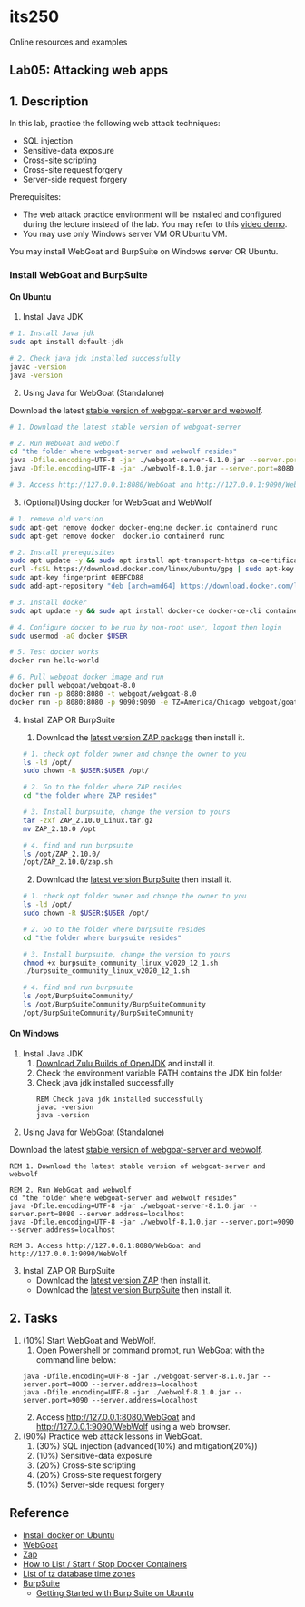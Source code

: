 # its250
Online resources and examples

## Lab05: Attacking web apps

## 1. Description
In this lab, practice the following web attack techniques:

* SQL injection
* Sensitive-data exposure
* Cross-site scripting
* Cross-site request forgery
* Server-side request forgery

Prerequisites: 

* The web attack practice environment will be installed and configured during the lecture instead of the lab. You may refer to this [video demo]().
* You may use only Windows server VM OR Ubuntu VM.

You may install WebGoat and BurpSuite on Windows server OR Ubuntu.

### Install WebGoat and BurpSuite
#### On Ubuntu
1. Install Java JDK
```bash
# 1. Install Java jdk
sudo apt install default-jdk

# 2. Check java jdk installed successfully
javac -version
java -version
```

2. Using Java for WebGoat (Standalone)

Download the latest [stable version of webgoat-server and webwolf](https://github.com/WebGoat/WebGoat/releases).

```bash
# 1. Download the latest stable version of webgoat-server

# 2. Run WebGoat and webolf
cd "the folder where webgoat-server and webwolf resides"
java -Dfile.encoding=UTF-8 -jar ./webgoat-server-8.1.0.jar --server.port=8080 --server.address=localhost
java -Dfile.encoding=UTF-8 -jar ./webwolf-8.1.0.jar --server.port=8080 --server.address=localhost

# 3. Access http://127.0.0.1:8080/WebGoat and http://127.0.0.1:9090/WebWolf
```

3. (Optional)Using docker for WebGoat and WebWolf
```bash
# 1. remove old version
sudo apt-get remove docker docker-engine docker.io containerd runc
sudo apt-get remove docker  docker.io containerd runc

# 2. Install prerequisites
sudo apt update -y && sudo apt install apt-transport-https ca-certificates curl gnupg-agent software-properties-common 
curl -fsSL https://download.docker.com/linux/ubuntu/gpg | sudo apt-key add -
sudo apt-key fingerprint 0EBFCD88
sudo add-apt-repository "deb [arch=amd64] https://download.docker.com/linux/ubuntu $(lsb_release -cs) stable"

# 3. Install docker
sudo apt update -y && sudo apt install docker-ce docker-ce-cli containerd.io

# 4. Configure docker to be run by non-root user, logout then login
sudo usermod -aG docker $USER

# 5. Test docker works
docker run hello-world

# 6. Pull webgoat docker image and run
docker pull webgoat/webgoat-8.0
docker run -p 8080:8080 -t webgoat/webgoat-8.0
docker run -p 8080:8080 -p 9090:9090 -e TZ=America/Chicago webgoat/goatandwolf
```

4. Install ZAP OR BurpSuite
   1. Download the [latest version ZAP package](https://www.zaproxy.org/) then install it.

   ```bash
   # 1. check opt folder owner and change the owner to you
   ls -ld /opt/
   sudo chown -R $USER:$USER /opt/

   # 2. Go to the folder where ZAP resides
   cd "the folder where ZAP resides"

   # 3. Install burpsuite, change the version to yours
   tar -zxf ZAP_2.10.0_Linux.tar.gz 
   mv ZAP_2.10.0 /opt 

   # 4. find and run burpsuite
   ls /opt/ZAP_2.10.0/
   /opt/ZAP_2.10.0/zap.sh
   ```

   2. Download the [latest version BurpSuite](https://portswigger.net/burp/communitydownload) then install it.

   ```bash
   # 1. check opt folder owner and change the owner to you
   ls -ld /opt/
   sudo chown -R $USER:$USER /opt/

   # 2. Go to the folder where burpsuite resides
   cd "the folder where burpsuite resides"

   # 3. Install burpsuite, change the version to yours
   chmod +x burpsuite_community_linux_v2020_12_1.sh 
   ./burpsuite_community_linux_v2020_12_1.sh 

   # 4. find and run burpsuite
   ls /opt/BurpSuiteCommunity/
   ls /opt/BurpSuiteCommunity/BurpSuiteCommunity
   /opt/BurpSuiteCommunity/BurpSuiteCommunity
   ```

#### On Windows
1. Install Java JDK
   1. [Download Zulu Builds of OpenJDK](https://www.azul.com/downloads/zulu-community/?package=jdk) and install it.
   2. Check the environment variable PATH contains the JDK bin folder
   3. Check java jdk installed successfully
      ```batch
      REM Check java jdk installed successfully
      javac -version
      java -version
      ```
2. Using Java for WebGoat (Standalone)

Download the latest [stable version of webgoat-server and webwolf](https://github.com/WebGoat/WebGoat/releases).

```batch
REM 1. Download the latest stable version of webgoat-server and webwolf

REM 2. Run WebGoat and webwolf
cd "the folder where webgoat-server and webwolf resides"
java -Dfile.encoding=UTF-8 -jar ./webgoat-server-8.1.0.jar --server.port=8080 --server.address=localhost
java -Dfile.encoding=UTF-8 -jar ./webwolf-8.1.0.jar --server.port=9090 --server.address=localhost

REM 3. Access http://127.0.0.1:8080/WebGoat and  http://127.0.0.1:9090/WebWolf
```

3. Install ZAP OR BurpSuite
   * Download the [latest version ZAP](https://www.zaproxy.org/) then install it.
   * Download the [latest version BurpSuite](https://portswigger.net/burp/communitydownload) then install it.

## 2. Tasks
1. (10%) Start WebGoat and WebWolf.  
   1. Open Powershell or command prompt, run WebGoat with the command line below:
   ```batch
   java -Dfile.encoding=UTF-8 -jar ./webgoat-server-8.1.0.jar --server.port=8080 --server.address=localhost
   java -Dfile.encoding=UTF-8 -jar ./webwolf-8.1.0.jar --server.port=9090 --server.address=localhost
   ```
   2. Access http://127.0.0.1:8080/WebGoat and  http://127.0.0.1:9090/WebWolf using a web browser.
2. (90%) Practice web attack lessons in WebGoat.
   1. (30%) SQL injection (advanced(10%) and mitigation(20%))
   2. (10%) Sensitive-data exposure
   3. (20%) Cross-site scripting
   4. (20%) Cross-site request forgery
   5. (10%) Server-side request forgery



## Reference
* [Install docker on Ubuntu](https://docs.docker.com/engine/install/ubuntu/)
* [WebGoat](https://github.com/WebGoat/WebGoat)
* [Zap](https://www.zaproxy.org/)
* [How to List / Start / Stop Docker Containers](https://phoenixnap.com/kb/how-to-list-start-stop-docker-containers)
* [List of tz database time zones](https://en.wikipedia.org/wiki/List_of_tz_database_time_zones)
* [BurpSuite](https://portswigger.net/burp/communitydownload)
  * [Getting Started with Burp Suite on Ubuntu](https://medium.com/swlh/getting-started-with-burp-suite-on-ubuntu-3c1e665122a3)